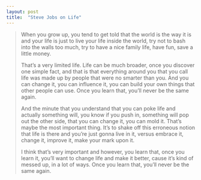 ```yaml
---
layout: post
title:  "Steve Jobs on Life"
---
```


> When you grow up, you tend to get told that the world is the way it is and your life is just to live your life inside the world, try not to bash into the walls too much, try to have a nice family life, have fun, save a little money.
>
> That’s a very limited life. Life can be much broader, once you discover one simple fact, and that is that everything around you that you call life was made up by people that were no smarter than you. And you can change it, you can influence it, you can build your own things that other people can use. Once you learn that, you’ll never be the same again.
>
>And the minute that you understand that you can poke life and actually something will, you know if you push in, something will pop out the other side, that you can change it, you can mold it. That’s maybe the most important thing. It’s to shake off this erroneous notion that life is there and you’re just gonna live in it, versus embrace it, change it, improve it, make your mark upon it.
>
>I think that’s very important and however, you learn that, once you learn it, you’ll want to change life and make it better, cause it’s kind of messed up, in a lot of ways. Once you learn that, you’ll never be the same again.